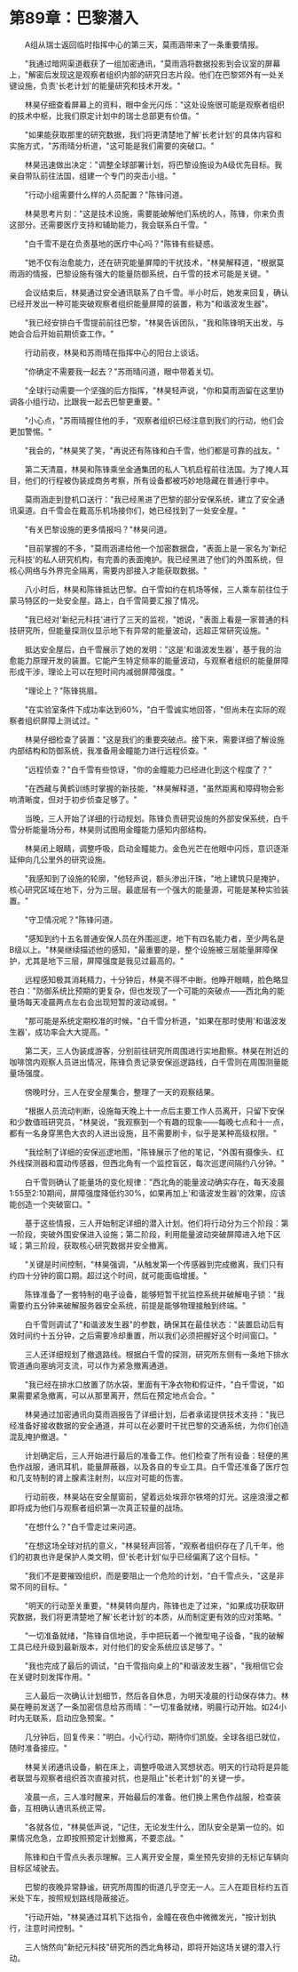 # 第89章：巴黎潜入

　　A组从瑞士返回临时指挥中心的第三天，莫雨涵带来了一条重要情报。

　　"我通过暗网渠道截获了一组加密通讯，"莫雨涵将数据投影到会议室的屏幕上，"解密后发现这是观察者组织内部的研究日志片段。他们在巴黎郊外有一处关键设施，负责'长老计划'的能量研究和技术开发。"

　　林昊仔细查看屏幕上的资料，眼中金光闪烁："这处设施很可能是观察者组织的技术中枢，比我们原定计划中的瑞士总部更有价值。"

　　"如果能获取那里的研究数据，我们将更清楚地了解'长老计划'的具体内容和实施方式，"苏雨晴分析道，"这可能是我们需要的突破口。"

　　林昊迅速做出决定："调整全球部署计划，将巴黎设施设为A级优先目标。我亲自带队前往法国，组建一个专门的突击小组。"

　　"行动小组需要什么样的人员配置？"陈锋问道。

　　林昊思考片刻："这是技术设施，需要能破解他们系统的人，陈锋，你来负责这部分。还需要医疗支持和辅助能力，我会联系白千雪。"

　　"白千雪不是在负责基地的医疗中心吗？"陈锋有些疑惑。

　　"她不仅有治愈能力，还在研究能量屏障的干扰技术，"林昊解释道，"根据莫雨涵的情报，巴黎设施有强大的能量防御系统，白千雪的技术可能是关键。"

　　会议结束后，林昊通过安全通讯联系了白千雪。半小时后，她发来回复，确认已经开发出一种可能突破观察者组织能量屏障的装置，称为"和谐波发生器"。

　　"我已经安排白千雪提前前往巴黎，"林昊告诉团队，"我和陈锋明天出发，与她会合后开始前期侦查工作。"

　　行动前夜，林昊和苏雨晴在指挥中心的阳台上谈话。

　　"你确定不需要我一起去？"苏雨晴问道，眼中带着关切。

　　"全球行动需要一个坚强的后方指挥，"林昊轻声说，"你和莫雨涵留在这里协调各小组行动，比跟我一起去巴黎更重要。"

　　"小心点，"苏雨晴握住他的手，"观察者组织已经注意到我们的行动，他们会更加警惕。"

　　"我会的，"林昊笑了笑，"再说还有陈锋和白千雪，他们都是可靠的战友。"

　　第二天清晨，林昊和陈锋乘坐金通集团的私人飞机启程前往法国。为了掩人耳目，他们的行程被伪装成商务考察，所有设备都被巧妙地隐藏在普通行李中。

　　莫雨涵走到登机口送行："我已经黑进了巴黎的部分安保系统，建立了安全通讯渠道。白千雪会在戴高乐机场接你们，她已经找到了一处安全屋。"

　　"有关巴黎设施的更多情报吗？"林昊问道。

　　"目前掌握的不多，"莫雨涵递给他一个加密数据盘，"表面上是一家名为'新纪元科技'的私人研究机构，有完善的表面掩护。我已经黑进了他们的外围系统，但核心网络与外界完全隔离，需要内部接入才能获取数据。"

　　八小时后，林昊和陈锋抵达巴黎。白千雪如约在机场等候，三人乘车前往位于蒙马特区的一处安全屋。路上，白千雪简要汇报了情况。

　　"我已经对'新纪元科技'进行了三天的监视，"她说，"表面上看是一家普通的科技研究所，但能量探测仪显示地下有异常的能量波动，远超正常研究设施。"

　　抵达安全屋后，白千雪展示了她的发明："这是'和谐波发生器'，基于我的治愈能力原理开发的装置。它能产生特定频率的能量波动，与观察者组织的能量屏障形成干涉，理论上可以在短时间内减弱屏障强度。"

　　"理论上？"陈锋挑眉。

　　"在实验室条件下成功率达到60%，"白千雪诚实地回答，"但尚未在实际的观察者组织屏障上测试过。"

　　林昊仔细检查了装置："这是我们的重要突破点。接下来，需要详细了解设施内部结构和防御系统，我准备用金瞳能力进行远程侦查。"

　　"远程侦查？"白千雪有些惊讶，"你的金瞳能力已经进化到这个程度了？"

　　"在西藏与黄鹤训练时掌握的新技能，"林昊解释道，"虽然距离和障碍物会影响清晰度，但对于初步侦查足够了。"

　　当晚，三人开始了详细的行动规划。陈锋负责研究设施的外部安保系统，白千雪分析能量场分布，林昊则试图用金瞳能力感知内部结构。

　　林昊闭上眼睛，调整呼吸，启动金瞳能力。金色光芒在他眼中闪烁，意识逐渐延伸向几公里外的研究设施。

　　"我感知到了设施的轮廓，"他轻声说，额头渗出汗珠，"地上建筑只是掩护，核心研究区域在地下，分为三层。最底层有一个强大的能量源，可能是某种实验装置。"

　　"守卫情况呢？"陈锋问道。

　　"感知到约十五名普通安保人员在外围巡逻，地下有四名能力者，至少两名是B级以上。"林昊继续描述他的感知，"最重要的是，整个设施被三层能量屏障保护，尤其是地下三层，屏障强度是我见过最高的。"

　　远程感知极其消耗精力，十分钟后，林昊不得不中断。他睁开眼睛，脸色略显苍白："防御系统比预期的更复杂，但也发现了一个可能的突破点——西北角的能量场每天凌晨两点左右会出现短暂的波动减弱。"

　　"那可能是系统定期校准的时候，"白千雪分析道，"如果在那时使用'和谐波发生器'，成功率会大大提高。"

　　第二天，三人伪装成游客，分别前往研究所周围进行实地勘察。林昊在附近的咖啡馆内观察人员进出情况，陈锋负责记录安保巡逻路线，白千雪则在周围测量能量场强度。

　　傍晚时分，三人在安全屋集合，整理了一天的观察结果。

　　"根据人员流动判断，设施每天晚上十一点后主要工作人员离开，只留下安保和少数值班研究员，"林昊说，"我观察到一个有趣的现象——每晚七点和十一点，都有一名身穿黑色大衣的人进出设施，且不需要刷卡，似乎是某种高级权限。"

　　"我绘制了详细的安保巡逻地图，"陈锋展示了他的笔记，"外围有摄像头、红外线探测器和震动传感器，但西北角有一个监控盲区，每次巡逻间隔约八分钟。"

　　白千雪则确认了能量场的变化规律："西北角的能量波动确实存在，每天凌晨1:55至2:10期间，屏障强度降低约30%，如果再加上'和谐波发生器'的效果，应该能创造一个突破窗口。"

　　基于这些情报，三人开始制定详细的潜入计划。他们将行动分为三个阶段：第一阶段，突破外围安保进入设施；第二阶段，利用能量波动突破屏障进入地下区域；第三阶段，获取核心研究数据并安全撤离。

　　"关键是时间控制，"林昊强调，"从触发第一个传感器到完成撤离，我们只有约四十分钟的窗口期。超过这个时间，就可能面临增援。"

　　陈锋准备了一套特制的电子设备，能够短暂干扰监控系统并破解电子锁："我需要约五分钟来破解服务器安全系统，前提是能够物理接触到终端。"

　　白千雪则调试了"和谐波发生器"的参数，确保其在最佳状态："装置启动后有效时间约十五分钟，之后需要冷却重置，所以我们必须把握好这个时间窗口。"

　　三人还详细规划了撤退路线。根据白千雪的探测，研究所东侧有一条地下排水管道通向塞纳河支流，可以作为紧急撤离通道。

　　"我已经在排水口放置了防水袋，里面有干净衣物和假证件，"白千雪说，"如果需要紧急撤离，可以从那里离开，然后在预定地点会合。"

　　林昊通过加密通讯向莫雨涵报告了详细计划，后者承诺提供技术支持："我已经准备好接收数据的安全通道，并可以在必要时干扰巴黎的交通系统，为你们创造混乱掩护撤退。"

　　计划确定后，三人开始进行最后的准备工作。他们检查了所有设备：轻便的黑色作战服，通讯耳机，能量屏蔽器，以及各自的专业工具。白千雪还准备了医疗包和几支特制的肾上腺素注射剂，以应对可能的伤害。

　　行动前夜，林昊站在安全屋窗前，望着远处埃菲尔铁塔的灯光。这座浪漫之都即将成为他们与观察者组织第一次真正较量的战场。

　　"在想什么？"白千雪走过来问道。

　　"在想这场全球对抗的意义，"林昊轻声回答，"观察者组织存在了几千年，他们的初衷也许是保护人类文明，但'长老计划'似乎已经偏离了这个目标。"

　　"我们不是要摧毁组织，而是要阻止一个危险的计划，"白千雪点头，"这是非常不同的目标。"

　　"明天的行动至关重要，"林昊转向屋内，陈锋也走了过来，"如果成功获取研究数据，我们将更清楚地了解'长老计划'的本质，从而制定更有效的应对策略。"

　　"一切准备就绪，"陈锋自信地说，手中把玩着一个微型电子设备，"我的破解工具已经升级到最新版本，对付他们的安全系统应该足够了。"

　　"我也完成了最后的调试，"白千雪指向桌上的"和谐波发生器"，"我相信它会在关键时刻发挥作用。"

　　三人最后一次确认计划细节，然后各自休息，为明天凌晨的行动保存体力。林昊在睡前发送了一条加密信息给苏雨晴："一切准备就绪，明晨行动开始。如24小时内无联系，启动应急预案。"

　　几分钟后，回复传来："明白。小心行动，期待你们凯旋。全球各组已就位，随时准备接应。"

　　林昊关闭通讯设备，躺在床上，调整呼吸进入冥想状态。明天的行动将是异能者联盟与观察者组织首次直接对抗，也是阻止"长老计划"的关键一步。

　　凌晨一点，三人准时醒来，开始最后的准备。他们换上黑色作战服，检查装备，互相确认通讯系统正常。

　　"各就各位，"林昊低声说，"记住，无论发生什么，团队安全是第一位的。如果情况危急，立即按照预定计划撤离，不要恋战。"

　　陈锋和白千雪点头表示理解。三人离开安全屋，乘坐预先安排的无标记车辆向目标区域驶去。

　　巴黎的夜晚异常静谧，研究所周围的街道几乎空无一人。三人在距目标约五百米处下车，按照规划路线隐蔽接近。

　　"行动开始，"林昊通过耳机下达指令，金瞳在夜色中微微发光，"按计划执行，注意时间控制。"

　　三人悄然向"新纪元科技"研究所的西北角移动，即将开始这场关键的潜入行动。 